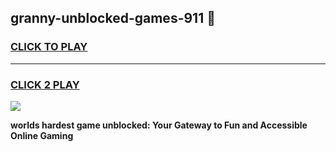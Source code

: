 
## granny-unblocked-games-911 👋
<h3>
<a href="https://premium.freeplayer.one?title=granny-unblocked-games-911&ref=14F">CLICK TO PLAY</a></h3>
<hr>

<h3>
<a href="https://premium.freeplayer.one?title=granny-unblocked-games-911&ref=14F">CLICK 2 PLAY</a>
  
</h3>

<a href="https://premium.freeplayer.one?title=granny-unblocked-games-911&ref=12F/"><img src="https://clearcache.store/games.png"></a>


**worlds hardest game unblocked: Your Gateway to Fun and Accessible Online Gaming**
